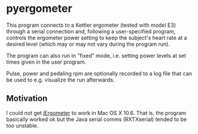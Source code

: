 pyergometer
===========

This program connects to a Kettler ergometer (tested with model E3)
through a serial connection and, following a user-specified program, controls the
ergometer power setting to keep the subject's heart rate at a desired level (which
may or may not vary during the program run).

The program can also run in "fixed" mode, i.e. setting power levels at
set times given in the user program.

Pulse, power and pedaling rpm are optionally recorded to a log file
that can be used to e.g. visualize the run afterwards.

Motivation
----------

I could not get [jErgometer](https://github.com/xylo/JErgometer) to work in
Mac OS X 10.6. That is, the program basically worked ok but the Java serial comms
(RXTXserial) tended to be too unstable.
